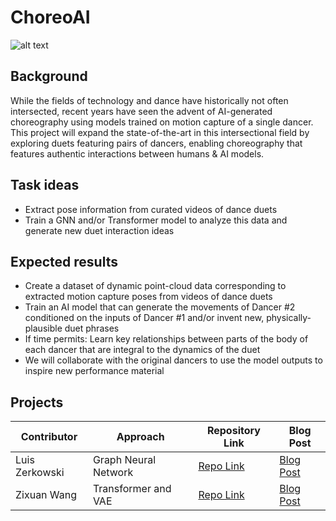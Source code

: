 # ChoreoAI

![alt text](image-1.png)

## Background
While the fields of technology and dance have historically not often intersected, recent years have seen the advent of AI-generated choreography using models trained on motion capture of a single dancer. This project will expand the state-of-the-art in this intersectional field by exploring duets featuring pairs of dancers, enabling choreography that features authentic interactions between humans & AI models.

## Task ideas
- Extract pose information from curated videos of dance duets
- Train a GNN and/or Transformer model to analyze this data and generate new duet interaction ideas

## Expected results
- Create a dataset of dynamic point-cloud data corresponding to extracted motion capture poses from videos of dance duets
- Train an AI model that can generate the movements of Dancer #2 conditioned on the inputs of Dancer #1 and/or invent new, physically-plausible duet phrases
- If time permits: Learn key relationships between parts of the body of each dancer that are integral to the dynamics of the duet
- We will collaborate with the original dancers to use the model outputs to inspire new performance material

## Projects
| Contributor | Approach | Repository Link | Blog Post |
|-----------------|-----------------|-----------------|-----------------|
| Luis Zerkowski  | Graph Neural Network  | [Repo Link](https://github.com/humanai-foundation/ChoreoAI/tree/main/ChoreoAI_Duet_ChorAIgraphy_Luis_Zerkowski) | [Blog Post](https://medium.com/@luisvz)
| Zixuan Wang  | Transformer and VAE  | [Repo Link](https://github.com/humanai-foundation/ChoreoAI/tree/main/ChoreoAI_Zixuan_Wang)  | [Blog Post](https://wang-zixuan.github.io/posts/2024/gsoc_2024)